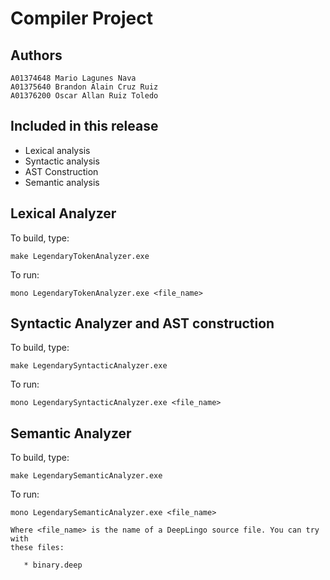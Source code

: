 Compiler Project
========

## Authors
	A01374648 Mario Lagunes Nava 
	A01375640 Brandon Alain Cruz Ruiz
	A01376200 Oscar Allan Ruiz Toledo

## Included in this release

   * Lexical analysis
   * Syntactic analysis
   * AST Construction
   * Semantic analysis
    
## Lexical Analyzer

To build, type:
```
make LegendaryTokenAnalyzer.exe
```

To run:
```
mono LegendaryTokenAnalyzer.exe <file_name>
```

## Syntactic Analyzer and AST construction

To build, type:
```
make LegendarySyntacticAnalyzer.exe
```

To run:
```
mono LegendarySyntacticAnalyzer.exe <file_name>
```

## Semantic Analyzer

To build, type:
```
make LegendarySemanticAnalyzer.exe
```

To run:
```
mono LegendarySemanticAnalyzer.exe <file_name>
    
Where <file_name> is the name of a DeepLingo source file. You can try with
these files:

   * binary.deep
